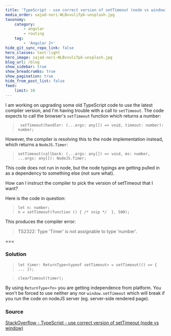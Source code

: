 ```yaml
---
title: 'TypeScript - use correct version of setTimeout (node vs window)'
media_order: sajad-nori-WLBvvulifpk-unsplash.jpg
taxonomy:
    category:
        - angular
        - routing
    tag:
        - 'Angular 2+'
hide_git_sync_repo_link: false
hero_classes: text-light
hero_image: sajad-nori-WLBvvulifpk-unsplash.jpg
blog_url: /blog
show_sidebar: true
show_breadcrumbs: true
show_pagination: true
hide_from_post_list: false
feed:
    limit: 10
---
```


I am working on upgrading some old TypeScript code to use the latest compiler version, and I'm having trouble with a call to `setTimeout`. The code expects to call the browser's `setTimeout` function which returns a number:

>      setTimeout(handler: (...args: any[]) => void, timeout: number): number;

However, the compiler is resolving this to the node implementation instead, which returns a `NodeJS.Timer`:

 >     setTimeout(callback: (...args: any[]) => void, ms: number, ...args: any[]): NodeJS.Timer;

This code does not run in node, but the node typings are getting pulled in as a dependency to something else (not sure what).

How can I instruct the compiler to pick the version of setTimeout that I want?

Here is the code in question:

>     let n: number;
>     n = setTimeout(function () { /* snip */  }, 500);

This produces the compiler error:

> TS2322: Type 'Timer' is not assignable to type 'number'.

===

### Solution

>     let timer: ReturnType<typeof setTimeout> = setTimeout(() => { ... });

>     clearTimeout(timer);
    
By using `ReturnType<fn>` you are getting independence from platform. You won't be forced to use neither any nor `window.setTimeout` which will break if you run the code on nodeJS server (eg. server-side rendered page).


### Source
    
[StackOverflow - TypeScript - use correct version of setTimeout (node vs window)](https://stackoverflow.com/questions/45802988/typescript-use-correct-version-of-settimeout-node-vs-window)
